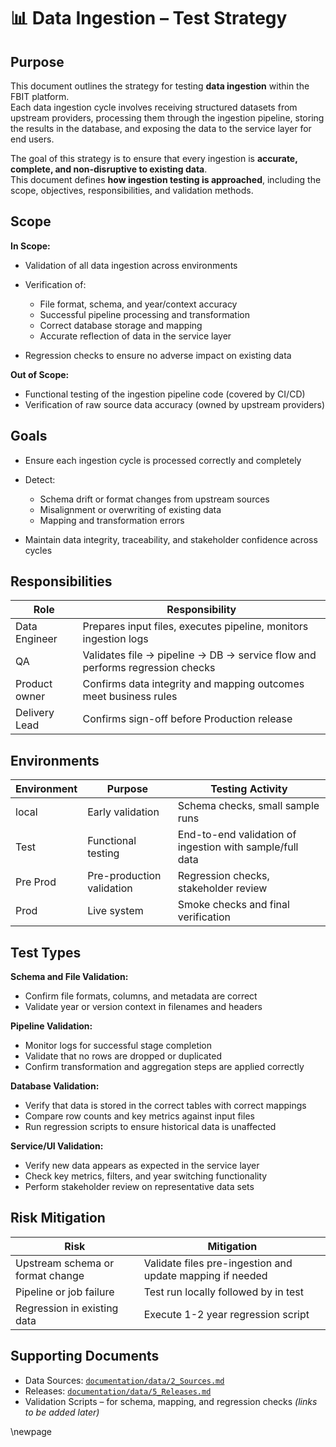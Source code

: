 ﻿# 📊 Data Ingestion – Test Strategy

## Purpose

This document outlines the strategy for testing **data ingestion** within the FBIT platform.  
Each data ingestion cycle involves receiving structured datasets from upstream providers, processing them through the ingestion pipeline, storing the results in the database, and exposing the data to the service layer for end users.

The goal of this strategy is to ensure that every ingestion is **accurate, complete, and non-disruptive to existing data**.  
This document defines **how ingestion testing is approached**, including the scope, objectives, responsibilities, and validation methods.

## Scope

**In Scope:**

- Validation of all data ingestion across environments
- Verification of:

  - File format, schema, and year/context accuracy
  - Successful pipeline processing and transformation
  - Correct database storage and mapping
  - Accurate reflection of data in the service layer
- Regression checks to ensure no adverse impact on existing data

**Out of Scope:**

- Functional testing of the ingestion pipeline code (covered by CI/CD)
- Verification of raw source data accuracy (owned by upstream providers)

## Goals

- Ensure each ingestion cycle is processed correctly and completely
- Detect:

  - Schema drift or format changes from upstream sources
  - Misalignment or overwriting of existing data
  - Mapping and transformation errors
- Maintain data integrity, traceability, and stakeholder confidence across cycles

## Responsibilities

| Role           | Responsibility                                                               |
|----------------|------------------------------------------------------------------------------|
| Data Engineer  | Prepares input files, executes pipeline, monitors ingestion logs             |
| QA             | Validates file → pipeline → DB → service flow and performs regression checks |
| Product owner  | Confirms data integrity and mapping outcomes meet business rules             |
| Delivery Lead  | Confirms sign-off before Production release                                  |

## Environments

| Environment | Purpose                    | Testing Activity                                         |
|-------------|----------------------------|----------------------------------------------------------|
| local       | Early validation           | Schema checks, small sample runs                         |
| Test        | Functional testing         | End-to-end validation of ingestion with sample/full data |
| Pre Prod    | Pre-production validation  | Regression checks, stakeholder review                    |
| Prod        | Live system                | Smoke checks and final verification                      |

## Test Types

**Schema and File Validation:**

- Confirm file formats, columns, and metadata are correct
- Validate year or version context in filenames and headers

**Pipeline Validation:**

- Monitor logs for successful stage completion
- Validate that no rows are dropped or duplicated
- Confirm transformation and aggregation steps are applied correctly

**Database Validation:**

- Verify that data is stored in the correct tables with correct mappings
- Compare row counts and key metrics against input files
- Run regression scripts to ensure historical data is unaffected

**Service/UI Validation:**

- Verify new data appears as expected in the service layer
- Check key metrics, filters, and year switching functionality
- Perform stakeholder review on representative data sets

## Risk Mitigation

| Risk                                      | Mitigation                                                |
|-------------------------------------------|-----------------------------------------------------------|
| Upstream schema or format change          | Validate files pre-ingestion and update mapping if needed |
| Pipeline or job failure                   | Test run locally followed by in test                      |
| Regression in existing data               | Execute 1-2 year regression script                        |

## Supporting Documents

- Data Sources: [`documentation/data/2_Sources.md`](../data/2_Sources.md)
- Releases: [`documentation/data/5_Releases.md`](../data/5_Releases.md)
- Validation Scripts – for schema, mapping, and regression checks *(links to be added later)*

<!-- Leave the rest of this page blank -->
\newpage
